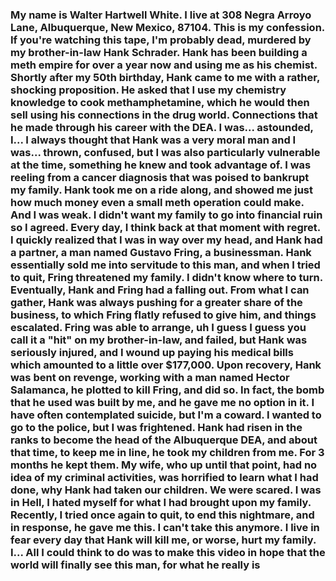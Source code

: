 ### My name is Walter Hartwell White. I live at 308 Negra Arroyo Lane, Albuquerque, New Mexico, 87104. This is my confession. If you're watching this tape, I'm probably dead, murdered by my brother-in-law Hank Schrader. Hank has been building a meth empire for over a year now and using me as his chemist. Shortly after my 50th birthday, Hank came to me with a rather, shocking proposition. He asked that I use my chemistry knowledge to cook methamphetamine, which he would then sell using his connections in the drug world. Connections that he made through his career with the DEA. I was... astounded, I... I always thought that Hank was a very moral man and I was... thrown, confused, but I was also particularly vulnerable at the time, something he knew and took advantage of. I was reeling from a cancer diagnosis that was poised to bankrupt my family. Hank took me on a ride along, and showed me just how much money even a small meth operation could make. And I was weak. I didn't want my family to go into financial ruin so I agreed. Every day, I think back at that moment with regret. I quickly realized that I was in way over my head, and Hank had a partner, a man named Gustavo Fring, a businessman. Hank essentially sold me into servitude to this man, and when I tried to quit, Fring threatened my family. I didn't know where to turn. Eventually, Hank and Fring had a falling out. From what I can gather, Hank was always pushing for a greater share of the business, to which Fring flatly refused to give him, and things escalated. Fring was able to arrange, uh I guess I guess you call it a "hit" on my brother-in-law, and failed, but Hank was seriously injured, and I wound up paying his medical bills which amounted to a little over $177,000. Upon recovery, Hank was bent on revenge, working with a man named Hector Salamanca, he plotted to kill Fring, and did so. In fact, the bomb that he used was built by me, and he gave me no option in it. I have often contemplated suicide, but I'm a coward. I wanted to go to the police, but I was frightened. Hank had risen in the ranks to become the head of the Albuquerque DEA, and about that time, to keep me in line, he took my children from me. For 3 months he kept them. My wife, who up until that point, had no idea of my criminal activities, was horrified to learn what I had done, why Hank had taken our children. We were scared. I was in Hell, I hated myself for what I had brought upon my family. Recently, I tried once again to quit, to end this nightmare, and in response, he gave me this. I can't take this anymore. I live in fear every day that Hank will kill me, or worse, hurt my family. I... All I could think to do was to make this video in hope that the world will finally see this man, for what he really is 

